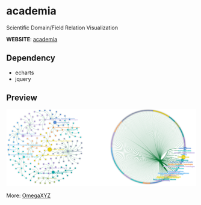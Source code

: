 # academia

Scientific Domain/Field Relation Visualization

**WEBSITE**: [academia](https://xyjigsaw.github.io/academia/) 

## Dependency

- echarts
- jquery

## Preview

![](academia-png.png)

More: [OmegaXYZ](https://www.omegaxyz.com/)

